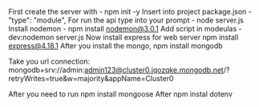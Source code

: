 First create the server with - npm init -y
Insert into project package.json - "type": "module",
For run the api type into your prompt -  node server.js
Install nodemon - npm install nodemon@3.0.1 
Add script in modeulas - dev:nodemon server.js
Now install express for web server npm install express@4.18.1
After you install the mongo, npm install mongodb

Take you url connection: mongodb+srv://admin:admin123@cluster0.jqozqke.mongodb.net/?retryWrites=true&w=majority&appName=Cluster0

After you need to run npm install mongoose
After npm instal dotenv
